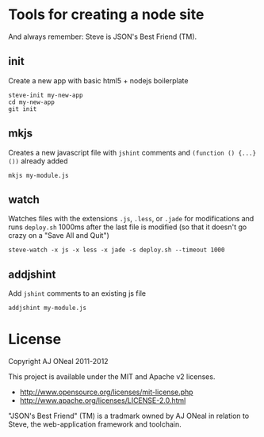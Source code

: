 Tools for creating a node site
===

And always remember: Steve is JSON's Best Friend (TM).

init
---

Create a new app with basic html5 + nodejs boilerplate

    steve-init my-new-app
    cd my-new-app
    git init

mkjs
---

Creates a new javascript file with `jshint` comments and `(function () {...}())` already added

    mkjs my-module.js

watch
---

Watches files with the extensions `.js`, `.less`, or `.jade` for modifications
and runs `deploy.sh` 1000ms after the last file is modified
(so that it doesn't go crazy on a "Save All and Quit")

    steve-watch -x js -x less -x jade -s deploy.sh --timeout 1000

addjshint 
---

Add `jshint` comments to an existing js file

    addjshint my-module.js

License
===

Copyright AJ ONeal 2011-2012

This project is available under the MIT and Apache v2 licenses.

  * http://www.opensource.org/licenses/mit-license.php
  * http://www.apache.org/licenses/LICENSE-2.0.html

"JSON's Best Friend" (TM) is a tradmark owned by AJ ONeal in relation to Steve, the web-application framework and toolchain.
